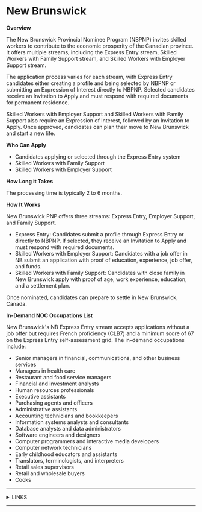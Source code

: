 # New Brunswick

**Overview**

The New Brunswick Provincial Nominee Program (NBPNP) invites skilled workers to contribute to the economic prosperity of the Canadian province. It offers multiple streams, including the Express Entry stream, Skilled Workers with Family Support stream, and Skilled Workers with Employer Support stream.

The application process varies for each stream, with Express Entry candidates either creating a profile and being selected by NBPNP or submitting an Expression of Interest directly to NBPNP. Selected candidates receive an Invitation to Apply and must respond with required documents for permanent residence.

Skilled Workers with Employer Support and Skilled Workers with Family Support also require an Expression of Interest, followed by an Invitation to Apply. Once approved, candidates can plan their move to New Brunswick and start a new life.

**Who Can Apply**

* Candidates applying or selected through the Express Entry system
* Skilled Workers with Family Support
* Skilled Workers with Employer Support

**How Long it Takes**

The processing time is typically 2 to 6 months.

**How It Works**

New Brunswick PNP offers three streams: Express Entry, Employer Support, and Family Support.

* Express Entry: Candidates submit a profile through Express Entry or directly to NBPNP. If selected, they receive an Invitation to Apply and must respond with required documents.
* Skilled Workers with Employer Support: Candidates with a job offer in NB submit an application with proof of education, experience, job offer, and funds.
* Skilled Workers with Family Support: Candidates with close family in New Brunswick apply with proof of age, work experience, education, and a settlement plan.

Once nominated, candidates can prepare to settle in New Brunswick, Canada.

**In-Demand NOC Occupations List**

New Brunswick's NB Express Entry stream accepts applications without a job offer but requires French proficiency (CLB7) and a minimum score of 67 on the Express Entry self-assessment grid. The in-demand occupations include:

* Senior managers in financial, communications, and other business services
* Managers in health care
* Restaurant and food service managers
* Financial and investment analysts
* Human resources professionals
* Executive assistants
* Purchasing agents and officers
* Administrative assistants
* Accounting technicians and bookkeepers
* Information systems analysts and consultants
* Database analysts and data administrators
* Software engineers and designers
* Computer programmers and interactive media developers
* Computer network technicians
* Early childhood educators and assistants
* Translators, terminologists, and interpreters
* Retail sales supervisors
* Retail and wholesale buyers
* Cooks

***

<details>

<summary>LINKS</summary>

Additional Information:\
[http://www.welcomenb.ca/content/wel-bien/en/immigrating\_and\_settling/how\_to\_immigrate/new\_brunswick\_provincialnomineeprogram.htm](http://www.welcomenb.ca/content/wel-bien/en/immigrating\_and\_settling/how\_to\_immigrate/new\_brunswick\_provincialnomineeprogram.htm)

</details>

***
